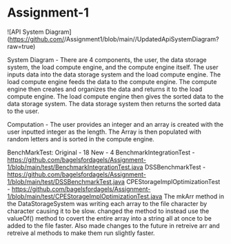 # Assignment-1
![API System Diagram](https://github.com/<bagelsfordagels>/Assignment1/blob/main/<path to image
file>/UpdatedApiSystemDiagram?raw=true)

System Diagram - There are 4 components, the user, the data storage system, the load compute engine, and the compute engine itself. The user inputs data into the data storage system and the load compute engine. The load compute engine feeds the data to the compute engine. The compute engine then creates and organizes the data and returns it to the load compute engine. The load compute engine then gives the sorted data to the data storage system. The data storage system then returns the sorted data to the user.  

Computation - The user provides an integer and an array is created with the user inputted integer as the length. The Array is then populated with random letters and is sorted in the compute engine. 

BenchMarkTest:
Original - 18
New - 4
BenchmarkIntegrationTest - https://github.com/bagelsfordagels/Assignment-1/blob/main/test/BenchmarkIntegrationTest.java
DSSBenchmarkTest - https://github.com/bagelsfordagels/Assignment-1/blob/main/test/DSSBenchmarkTest.java
CPEStorageImplOptimizationTest - https://github.com/bagelsfordagels/Assignment-1/blob/main/test/CPEStorageImplOptimizationTest.java
The mkArr method in the DataStorageSystem was writing each array to the file character by character causing it to be slow. changed the method to instead use the valueOf() method to covert the entire array into a string all at once to be added to the file faster. Also made changes to the future in retreive arr and retreive al methods to make them run slightly faster.
